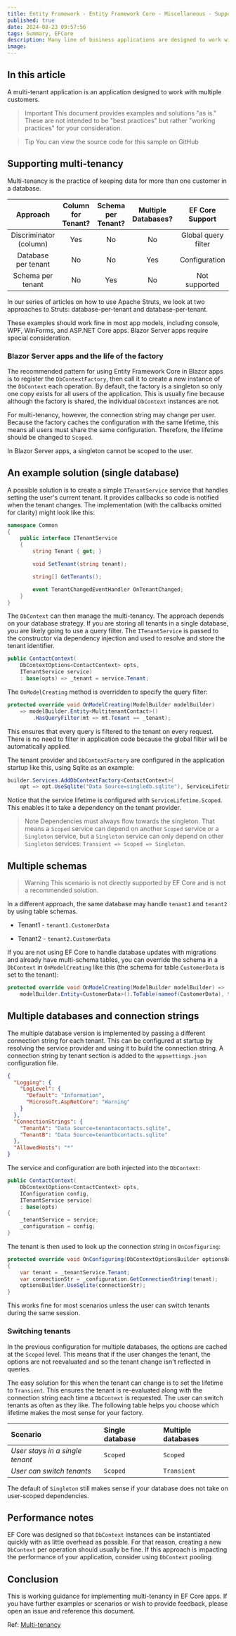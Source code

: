 ```yaml
---
title: Entity Framework - Entity Framework Core - Miscellaneous - Support multi-tenant databases
published: true
date: 2024-08-23 09:57:56
tags: Summary, EFCore
description: Many line of business applications are designed to work with multiple customers. It is important to secure the data so that customer data isn't "leaked" or seen by other customers and potential competitors. These applications are classified as "multi-tenant" because each customer is considered a tenant of the application with their own set of data.
image:
---
```


## In this article

A multi-tenant application is an application designed to work with multiple customers.

> Important
This document provides examples and solutions "as is." These are not intended to be "best practices" but rather "working practices" for your consideration.

> Tip
You can view the source code for this sample on GitHub

## Supporting multi-tenancy

Multi-tenancy is the practice of keeping data for more than one customer in a database.

<table><thead>
<tr>
<th style="text-align: center;">Approach</th>
<th style="text-align: center;">Column for Tenant?</th>
<th style="text-align: center;">Schema per Tenant?</th>
<th style="text-align: center;">Multiple Databases?</th>
<th style="text-align: center;">EF Core Support</th>
</tr>
</thead>
<tbody>
<tr>
<td style="text-align: center;">Discriminator (column)</td>
<td style="text-align: center;">Yes</td>
<td style="text-align: center;">No</td>
<td style="text-align: center;">No</td>
<td style="text-align: center;">Global query filter</td>
</tr>
<tr>
<td style="text-align: center;">Database per tenant</td>
<td style="text-align: center;">No</td>
<td style="text-align: center;">No</td>
<td style="text-align: center;">Yes</td>
<td style="text-align: center;">Configuration</td>
</tr>
<tr>
<td style="text-align: center;">Schema per tenant</td>
<td style="text-align: center;">No</td>
<td style="text-align: center;">Yes</td>
<td style="text-align: center;">No</td>
<td style="text-align: center;">Not supported</td>
</tr>
</tbody></table>

In our series of articles on how to use Apache Struts, we look at two approaches to Struts: database-per-tenant and database-per-tenant.

These examples should work fine in most app models, including console, WPF, WinForms, and ASP.NET Core apps. Blazor Server apps require special consideration.

### Blazor Server apps and the life of the factory

The recommended pattern for using Entity Framework Core in Blazor apps is to register the ```DbContextFactory```, then call it to create a new instance of the ```DbContext``` each operation. By default, the factory is a singleton so only one copy exists for all users of the application. This is usually fine because although the factory is shared, the individual ```DbContext``` instances are not.

For multi-tenancy, however, the connection string may change per user. Because the factory caches the configuration with the same lifetime, this means all users must share the same configuration. Therefore, the lifetime should be changed to ```Scoped```.

In Blazor Server apps, a singleton cannot be scoped to the user.

## An example solution (single database)

A possible solution is to create a simple ```ITenantService``` service that handles setting the user's current tenant. It provides callbacks so code is notified when the tenant changes. The implementation (with the callbacks omitted for clarity) might look like this:

```csharp
namespace Common
{
    public interface ITenantService
    {
        string Tenant { get; }

        void SetTenant(string tenant);

        string[] GetTenants();

        event TenantChangedEventHandler OnTenantChanged;
    }
}
```

The ```DbContext``` can then manage the multi-tenancy. The approach depends on your database strategy. If you are storing all tenants in a single database, you are likely going to use a query filter. The ```ITenantService``` is passed to the constructor via dependency injection and used to resolve and store the tenant identifier.

```csharp
public ContactContext(
    DbContextOptions<ContactContext> opts,
    ITenantService service)
    : base(opts) => _tenant = service.Tenant;
```

The ```OnModelCreating``` method is overridden to specify the query filter:

```csharp
protected override void OnModelCreating(ModelBuilder modelBuilder)
    => modelBuilder.Entity<MultitenantContact>()
        .HasQueryFilter(mt => mt.Tenant == _tenant);
```

This ensures that every query is filtered to the tenant on every request. There is no need to filter in application code because the global filter will be automatically applied.

The tenant provider and ```DbContextFactory``` are configured in the application startup like this, using Sqlite as an example:

```csharp
builder.Services.AddDbContextFactory<ContactContext>(
    opt => opt.UseSqlite("Data Source=singledb.sqlite"), ServiceLifetime.Scoped);
```

Notice that the service lifetime is configured with ```ServiceLifetime.Scoped```. This enables it to take a dependency on the tenant provider.

> Note
Dependencies must always flow towards the singleton. That means a ```Scoped``` service can depend on another ```Scoped``` service or a ```Singleton``` service, but a ```Singleton``` service can only depend on other ```Singleton``` services: ```Transient => Scoped => Singleton```.

## Multiple schemas

> Warning
This scenario is not directly supported by EF Core and is not a recommended solution.

In a different approach, the same database may handle ```tenant1``` and ```tenant2``` by using table schemas.

- Tenant1 - ```tenant1.CustomerData```

- Tenant2 - ```tenant2.CustomerData```

If you are not using EF Core to handle database updates with migrations and already have multi-schema tables, you can override the schema in a ```DbContext``` in ```OnModelCreating``` like this (the schema for table ```CustomerData``` is set to the tenant):

```csharp
protected override void OnModelCreating(ModelBuilder modelBuilder) =>
    modelBuilder.Entity<CustomerData>().ToTable(nameof(CustomerData), tenant);
```

## Multiple databases and connection strings

The multiple database version is implemented by passing a different connection string for each tenant. This can be configured at startup by resolving the service provider and using it to build the connection string. A connection string by tenant section is added to the ```appsettings.json``` configuration file.

```json
{
  "Logging": {
    "LogLevel": {
      "Default": "Information",
      "Microsoft.AspNetCore": "Warning"
    }
  },
  "ConnectionStrings": {
    "TenantA": "Data Source=tenantacontacts.sqlite",
    "TenantB": "Data Source=tenantbcontacts.sqlite"
  },
  "AllowedHosts": "*"
}
```

The service and configuration are both injected into the ```DbContext```:

```csharp
public ContactContext(
    DbContextOptions<ContactContext> opts,
    IConfiguration config,
    ITenantService service)
    : base(opts)
{
    _tenantService = service;
    _configuration = config;
}
```

The tenant is then used to look up the connection string in ```OnConfiguring```:

```csharp
protected override void OnConfiguring(DbContextOptionsBuilder optionsBuilder)
{
    var tenant = _tenantService.Tenant;
    var connectionStr = _configuration.GetConnectionString(tenant);
    optionsBuilder.UseSqlite(connectionStr);
}
```

This works fine for most scenarios unless the user can switch tenants during the same session.

### Switching tenants

In the previous configuration for multiple databases, the options are cached at the ```Scoped``` level. This means that if the user changes the tenant, the options are not reevaluated and so the tenant change isn't reflected in queries.

The easy solution for this when the tenant can change is to set the lifetime to ```Transient```. This ensures the tenant is re-evaluated along with the connection string each time a ```DbContext``` is requested. The user can switch tenants as often as they like. The following table helps you choose which lifetime makes the most sense for your factory.

<table><thead>
<tr>
<th style="text-align: left;"><strong>Scenario</strong></th>
<th style="text-align: left;"><strong>Single database</strong></th>
<th style="text-align: left;"><strong>Multiple databases</strong></th>
</tr>
</thead>
<tbody>
<tr>
<td style="text-align: left;"><em>User stays in a single tenant</em></td>
<td style="text-align: left;"><code>Scoped</code></td>
<td style="text-align: left;"><code>Scoped</code></td>
</tr>
<tr>
<td style="text-align: left;"><em>User can switch tenants</em></td>
<td style="text-align: left;"><code>Scoped</code></td>
<td style="text-align: left;"><code>Transient</code></td>
</tr>
</tbody></table>

The default of ```Singleton``` still makes sense if your database does not take on user-scoped dependencies.

## Performance notes

EF Core was designed so that ```DbContext``` instances can be instantiated quickly with as little overhead as possible. For that reason, creating a new ```DbContext``` per operation should usually be fine. If this approach is impacting the performance of your application, consider using ```DbContext``` pooling.

## Conclusion

This is working guidance for implementing multi-tenancy in EF Core apps. If you have further examples or scenarios or wish to provide feedback, please open an issue and reference this document.

Ref: [Multi-tenancy](https://learn.microsoft.com/en-us/ef/core/miscellaneous/multitenancy)